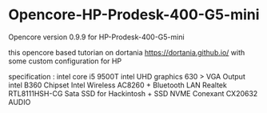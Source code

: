 # Opencore-HP-Prodesk-400-G5-mini

Opencore version 0.9.9 for HP-Prodesk-400-G5-mini 

this opencore based tutorian on dortania https://dortania.github.io/ with some custom configuration for HP 

specification : 
intel core i5 9500T
intel UHD graphics 630 > VGA Output
intel B360 Chipset
Intel Wireless AC8260 + Bluetooth
LAN Realtek RTL8111HSH-CG
Sata SSD for Hackintosh + SSD NVME
Conexant CX20632 AUDIO
